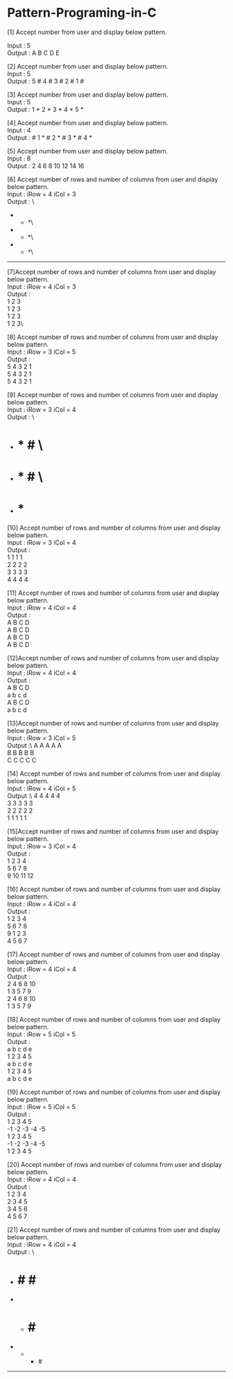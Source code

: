 # Pattern-Programing-in-C
[1] Accept number from user and display below pattern. 

  Input : 5\
  Output : A B C D E

[2] Accept number from user and display below pattern.\
    Input : 5\
    Output : 5 # 4 # 3 # 2 # 1 #
    
[3] Accept number from user and display below pattern.\
Input : 5\
Output : 1 * 2 * 3 * 4 * 5 *

[4] Accept number from user and display below pattern.\
Input : 4 \
Output : # 1 * # 2 * # 3 * # 4 *

[5] Accept number from user and display below pattern.\
Input : 8 \
Output : 2 4 6 8 10 12 14 16

[6] Accept number of rows and number of columns from user and display below pattern.\
Input : iRow = 4 iCol = 3 \
Output : \
* * *\
* * *\
* * *\
* * *

[7]Accept number of rows and number of columns from user and display below pattern.\
Input : iRow = 4 iCol = 3 \
Output :\
1 2 3\
1 2 3\
1 2 3\
1 2 3\

[8] Accept number of rows and number of columns from user and display below pattern.\
Input : iRow = 3 iCol = 5\
Output : \
5 4 3 2 1\
5 4 3 2 1\
5 4 3 2 1

[9] Accept number of rows and number of columns from user and display below pattern.\
Input : iRow = 3 iCol = 4\
Output : \
* # * # \
* # * # \
* # * #

[10] Accept number of rows and number of columns from user and display below pattern.\
Input : iRow = 3 iCol = 4 \
Output :\
1 1 1 1\
2 2 2 2\
3 3 3 3\
4 4 4 4

[11] Accept number of rows and number of columns from user and display below pattern.\
Input : iRow = 4 iCol = 4 \
Output : \
A B C D\
A B C D\
A B C D\
A B C D

[12]Accept number of rows and number of columns from user and display below pattern.\
Input : iRow = 4 iCol = 4 \
Output :\
A B C D \
a b c d\
A B C D\
a b c d


[13]Accept number of rows and number of columns from user and display below pattern.\
Input : iRow = 3 iCol = 5\
Output :\ 
A A A A A\
B B B B B\
C C C C C

[14] Accept number of rows and number of columns from user and display below pattern.\
Input : iRow = 4 iCol = 5\
Output :\ 
4 4 4 4 4\
3 3 3 3 3\
2 2 2 2 2\
1 1 1 1 1

[15]Accept number of rows and number of columns from user and display below pattern.\
Input : iRow = 3 iCol = 4\
Output :\
1 2 3 4 \
5 6 7 8 \
9 10 11 12


[16] Accept number of rows and number of columns from user and display below pattern.\
Input : iRow = 4 iCol = 4 \
Output : \
1 2 3 4 \
5 6 7 8 \
9 1 2 3 \
4 5 6 7 

[17] Accept number of rows and number of columns from user and display below pattern.\
Input : iRow = 4 iCol = 4 \
Output : \
2 4 6 8 10 \
1 3 5 7 9 \
2 4 6 8 10 \
1 3 5 7 9

[18] Accept number of rows and number of columns from user and display below pattern.\
Input : iRow = 5 iCol = 5 \
Output : \
a b c d e \
1 2 3 4 5 \
a b c d e \
1 2 3 4 5 \
a b c d e

[19] Accept number of rows and number of columns from user and display below pattern.\
Input : iRow = 5 iCol = 5 \
Output : \
1 2 3 4 5\
-1 -2 -3 -4 -5\
1 2 3 4 5\
-1 -2 -3 -4 -5\
1 2 3 4 5

[20] Accept number of rows and number of columns from user and display below pattern.\
Input : iRow = 4 iCol = 4\
Output :\
1 2 3 4 \
2 3 4 5\
3 4 5 6\
4 5 6 7

[21] Accept number of rows and number of columns from user and display below pattern.\
Input : iRow = 4 iCol = 4\
Output : \
* # # # <br/>
* * # # <br/>
* * * #<br/>
* * * *
